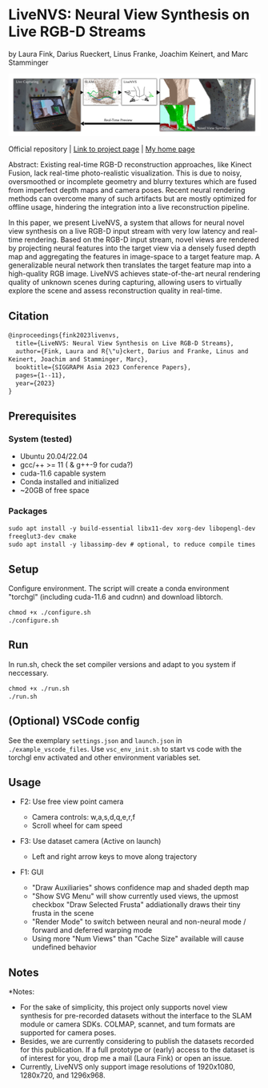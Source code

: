# LiveNVS: Neural View Synthesis on Live RGB-D Streams
by Laura Fink, Darius Rueckert, Linus Franke, Joachim Keinert, and Marc Stamminger


![teaser](teaser.png)

Official repository   |   [Link to project page](https://lorafib.github.io/livenvs/)   |   [My home page](https://lorafib.github.io/)

Abstract: 
Existing real-time RGB-D reconstruction approaches, like Kinect Fusion, lack real-time photo-realistic visualization. This is due to noisy, oversmoothed or incomplete geometry and blurry textures which are fused from imperfect depth maps and camera poses. Recent neural rendering methods can overcome many of such artifacts but are mostly optimized for offline usage, hindering the integration into a live reconstruction pipeline.

In this paper, we present LiveNVS, a system that allows for neural novel view synthesis on a live RGB-D input stream with very low latency and real-time rendering. Based on the RGB-D input stream, novel views are rendered by projecting neural features into the target view via a densely fused depth map and aggregating the features in image-space to a target feature map. A generalizable neural network then translates the target feature map into a high-quality RGB image. LiveNVS achieves state-of-the-art neural rendering quality of unknown scenes during capturing, allowing users to virtually explore the scene and assess reconstruction quality in real-time. 


## Citation

```
@inproceedings{fink2023livenvs,
  title={LiveNVS: Neural View Synthesis on Live RGB-D Streams},
  author={Fink, Laura and R{\"u}ckert, Darius and Franke, Linus and Keinert, Joachim and Stamminger, Marc},
  booktitle={SIGGRAPH Asia 2023 Conference Papers},
  pages={1--11},
  year={2023}
}
```


## Prerequisites

### System (tested)
* Ubuntu 20.04/22.04
* gcc/++ >= 11 ( & g++-9 for cuda?)
* cuda-11.6 capable system
* Conda installed and initialized
* ~20GB of free space

### Packages
```
sudo apt install -y build-essential libx11-dev xorg-dev libopengl-dev freeglut3-dev cmake
sudo apt install -y libassimp-dev # optional, to reduce compile times
```

## Setup

Configure environment. The script will create a conda environment "torchgl" (including cuda-11.6 and cudnn) and download libtorch.
```
chmod +x ./configure.sh
./configure.sh
```

## Run

In run.sh, check the set compiler versions and adapt to you system if neccessary. 

```
chmod +x ./run.sh
./run.sh
```

## (Optional) VSCode config
See the exemplary ```settings.json``` and ```launch.json``` in ```./example_vscode_files```. Use  ```vsc_env_init.sh``` to start vs code with the torchgl env activated and other environment variables set.



## Usage

* F2: Use free view point camera
    * Camera controls: w,a,s,d,q,e,r,f
    * Scroll wheel for cam speed
* F3: Use dataset camera (Active on launch)
    * Left and right arrow keys to move along trajectory

* F1: GUI
    * "Draw Auxiliaries" shows confidence map and shaded depth map
    * "Show SVG Menu" will show currently used views, the upmost checkbox "Draw Selected Frusta" addiationally draws their tiny frusta in the scene 
    * "Render Mode" to switch between neural and non-neural mode / forward and deferred warping mode
    * Using more "Num Views" than "Cache Size" available will cause undefined behavior

## Notes

*Notes: 
* For the sake of simplicity, this project only supports novel view synthesis for pre-recorded datasets without the interface to the SLAM module or camera SDKs. COLMAP, scannet, and tum formats are supported for camera poses. 
* Besides, we are currently considering to publish the datasets recorded for this publication. If a full prototype or (early) access to the dataset is of interest for you, drop me a mail (Laura Fink) or open an issue.
* Currently, LiveNVS only support image resolutions of 1920x1080, 1280x720, and 1296x968.
